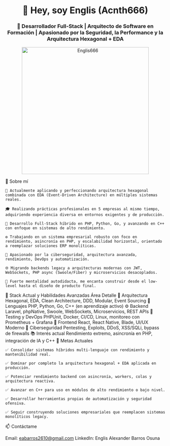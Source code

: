 <h1 align="center">👋 Hey, soy Englis (Acnth666)</h1> <h3 align="center">🚀 Desarrollador Full-Stack | Arquitecto de Software en Formación | Apasionado por la Seguridad, la Performance y la Arquitectura Hexagonal + EDA</h3> <p align="center"> <img src="https://github.com/Englis666/Englis666/blob/main/animation_500_kxa883sd.gif" alt="Englis666" width="400px"/> </p>
🧠 Sobre mí

    💼 Actualmente aplicando y perfeccionando arquitectura hexagonal combinada con EDA (Event-Driven Architecture) en múltiples sistemas reales.

    🎓 Realizando prácticas profesionales en 5 empresas al mismo tiempo, adquiriendo experiencia diversa en entornos exigentes y de producción.

    🧩 Desarrollo Full-Stack híbrido en PHP, Python, Go, y avanzando en C++ con enfoque en sistemas de alto rendimiento.

    ⚙️ Trabajando en un sistema empresarial robusto con foco en rendimiento, asincronía en PHP, y escalabilidad horizontal, orientado a reemplazar soluciones ERP monolíticas.

    🔐 Apasionado por la ciberseguridad, arquitectura avanzada, rendimiento, DevOps y automatización.

    🌐 Migrando backends legacy a arquitecturas modernas con JWT, WebSockets, PHP async (Swoole/Fiber) y microservicios desacoplados.

    🧠 Fuerte mentalidad autodidacta, me encanta construir desde el low-level hasta el diseño de producto final.

🚀 Stack Actual y Habilidades Avanzadas
Área	Detalle
🧱 Arquitectura	Hexagonal, EDA, Clean Architecture, DDD, Modular, Event Sourcing
🧠 Lenguajes	PHP, Python, Go, C++ (en aprendizaje activo)
⚙️ Backend	Laravel, phpNative, Swoole, WebSockets, Microservicios, REST APIs
🧪 Testing y DevOps	PHPUnit, Docker, CI/CD, Linux, monitoreo con Prometheus + Grafana
📱 Frontend	React, React Native, Blade, UI/UX Moderno
🔐 Ciberseguridad	Pentesting, Exploits, DDoS, XSS/SQLi, bypass de firewalls
📚 Interés actual	Rendimiento extremo, asincronía en PHP, integración de IA y C++
🎯 Metas Actuales

    ✅ Consolidar sistemas híbridos multi-lenguaje con rendimiento y mantenibilidad real.

    ✅ Dominar por completo la arquitectura hexagonal + EDA aplicada en producción.

    ✅ Potenciar rendimiento backend con asincronía, workers, colas y arquitectura reactiva.

    ✅ Avanzar en C++ para uso en módulos de alto rendimiento o bajo nivel.

    ✅ Desarrollar herramientas propias de automatización y seguridad ofensiva.

    ✅ Seguir construyendo soluciones empresariales que reemplacen sistemas monolíticos legacy.

📫 Contáctame

Email: eabarros2610@gmail.com
LinkedIn: Englis Alexander Barros Osuna
